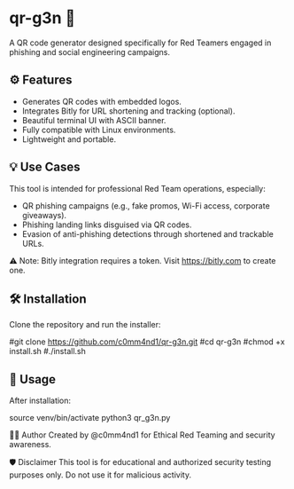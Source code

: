 # qr-g3n 🧠

A QR code generator designed specifically for Red Teamers engaged in phishing and social engineering campaigns.

## ⚙️ Features

- Generates QR codes with embedded logos.
- Integrates Bitly for URL shortening and tracking (optional).
- Beautiful terminal UI with ASCII banner.
- Fully compatible with Linux environments.
- Lightweight and portable.

## 💡 Use Cases

This tool is intended for professional Red Team operations, especially:

- QR phishing campaigns (e.g., fake promos, Wi-Fi access, corporate giveaways).
- Phishing landing links disguised via QR codes.
- Evasion of anti-phishing detections through shortened and trackable URLs.

⚠️ Note: Bitly integration requires a token. Visit https://bitly.com to create one.

## 🛠 Installation

Clone the repository and run the installer:

#git clone https://github.com/c0mm4nd1/qr-g3n.git
#cd qr-g3n
#chmod +x install.sh
#./install.sh

## 🧪 Usage
After installation:

source venv/bin/activate
python3 qr_g3n.py

🧑‍💻 Author
Created by @c0mm4nd1 for Ethical Red Teaming and security awareness.

🛡️ Disclaimer
This tool is for educational and authorized security testing purposes only. Do not use it for malicious activity.
